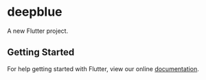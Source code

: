 # deepblue

A new Flutter project.

## Getting Started

For help getting started with Flutter, view our online
[documentation](https://flutter.io/).
